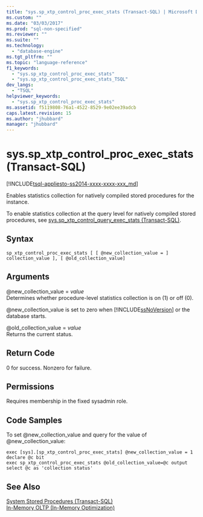 ```yaml
---
title: "sys.sp_xtp_control_proc_exec_stats (Transact-SQL) | Microsoft Docs"
ms.custom: ""
ms.date: "03/03/2017"
ms.prod: "sql-non-specified"
ms.reviewer: ""
ms.suite: ""
ms.technology: 
  - "database-engine"
ms.tgt_pltfrm: ""
ms.topic: "language-reference"
f1_keywords: 
  - "sys.sp_xtp_control_proc_exec_stats"
  - "sys.sp_xtp_control_proc_exec_stats_TSQL"
dev_langs: 
  - "TSQL"
helpviewer_keywords: 
  - "sys.sp_xtp_control_proc_exec_stats"
ms.assetid: f5119808-76a1-4522-8529-9e02ee39adcb
caps.latest.revision: 15
ms.author: "jhubbard"
manager: "jhubbard"
---
```

# sys.sp_xtp_control_proc_exec_stats (Transact-SQL)
[!INCLUDE[tsql-appliesto-ss2014-xxxx-xxxx-xxx_md](../../integration-services/includes/tsql-appliesto-ss2014-xxxx-xxxx-xxx-md.md)]

  Enables statistics collection for natively compiled stored procedures for the instance.  
  
 To enable statistics collection at the query level for natively compiled stored procedures, see [sys.sp_xtp_control_query_exec_stats &#40;Transact-SQL&#41;](../../relational-databases/system-stored-procedures/sys.sp-xtp-control-query-exec-stats-transact-sql.md).  
  
## Syntax  
  
```  
sp_xtp_control_proc_exec_stats [ [ @new_collection_value = ] collection_value ], [ @old_collection_value]  
```  
  
## Arguments  
 @new_collection_value = *value*  
 Determines whether procedure-level statistics collection is on (1) or off (0).  
  
 @new_collection_value is set to zero when [!INCLUDE[ssNoVersion](../../advanced-analytics/r-services/includes/ssnoversion-md.md)] or the database starts.  
  
 @old_collection_value = *value*  
 Returns the current status.  
  
## Return Code  
 0 for success. Nonzero for failure.  
  
## Permissions  
 Requires membership in the fixed sysadmin role.  
  
## Code Samples  
 To set @new_collection_value and query for the value of @new_collection_value:  
  
```  
exec [sys].[sp_xtp_control_proc_exec_stats] @new_collection_value = 1  
declare @c bit  
exec sp_xtp_control_proc_exec_stats @old_collection_value=@c output  
select @c as 'collection status'  
```  
  
## See Also  
 [System Stored Procedures &#40;Transact-SQL&#41;](../../relational-databases/system-stored-procedures/system-stored-procedures-transact-sql.md)   
 [In-Memory OLTP &#40;In-Memory Optimization&#41;](../../relational-databases/in-memory-oltp/in-memory-oltp-in-memory-optimization.md)  
  
  